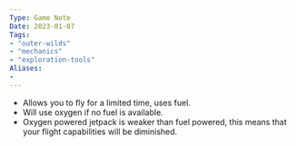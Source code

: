 ```yaml
---
Type: Game Note
Date: 2023-01-07
Tags:
- "outer-wilds"
- "mechanics"
- "exploration-tools"
Aliases:
- 
---
```

- Allows you to fly for a limited time, uses fuel.
- Will use oxygen if no fuel is available. 
- Oxygen powered jetpack is weaker than fuel powered, this means that your flight capabilities will be diminished.